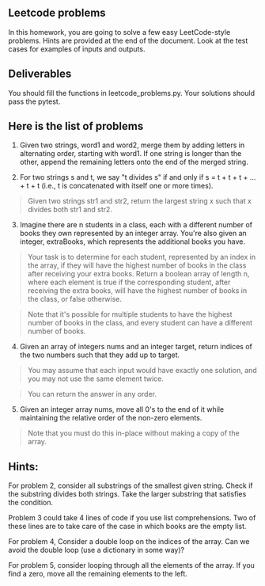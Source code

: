 
## Leetcode problems

In this homework, you are going to solve a few easy LeetCode-style problems. Hints are provided at the end of the document. Look at the test cases for examples of inputs and outputs.

## Deliverables

You should fill the functions in  leetcode_problems.py. Your solutions should pass the pytest.


## Here is the list of problems
1. Given two strings, word1 and word2, merge them by adding letters in alternating order, starting with word1. If one string is longer than the other, append the remaining letters onto the end of the merged string. 


2. For two strings s and t, we say "t divides s" if and only if s = t + t + t + ... + t + t (i.e., t is concatenated with itself one or more times).

> Given two strings str1 and str2, return the largest string x such that x divides both str1 and str2.

3. Imagine there are n students in a class, each with a different number of books they own represented by an integer array. You're also given an integer, extraBooks, which represents the additional books you have.

> Your task is to determine for each student, represented by an index in the array, if they will have the highest number of books in the class after receiving your extra books. Return a boolean array of length n, where each element is true if the corresponding student, after receiving the extra books, will have the highest number of books in the class, or false otherwise.

> Note that it's possible for multiple students to have the highest number of books in the class, and every student can have a different number of books.

4. Given an array of integers nums and an integer target, return indices of the two numbers such that they add up to target.

> You may assume that each input would have exactly one solution, and you may not use the same element twice.

> You can return the answer in any order.

5. Given an integer array nums, move all 0's to the end of it while maintaining the relative order of the non-zero elements.

> Note that you must do this in-place without making a copy of the array.

## Hints:

For problem 2, consider all substrings of the smallest given string. Check if the substring divides both strings. Take the larger substring that satisfies the condition.

Problem 3 could take 4 lines of code if you use list comprehensions. Two of these lines are to take care of the case in which books are the empty list.

For problem 4, Consider a double loop on the indices of the array. Can we avoid the double loop (use a dictionary in some way)?

For problem 5, consider looping through all the elements of the array. If you find a zero, move all the remaining elements to the left.


